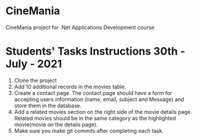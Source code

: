 # CineMania
CineMania project for .Net Applications Development course

# Students' Tasks Instructions  30th - July - 2021
1. Clone the project
2. Add 10 additional records in the movies table.
3. Create a contact page. The contact page should have a form for accepting 
   users information (name, email, subject and Message) and store them in the database.
4. Add a related movies section on the right side of the movie details page. 
   Related movies should be in the same category as the highlighted movie(movie on the details page).
5. Make sure you make git commits after completing each task. 
